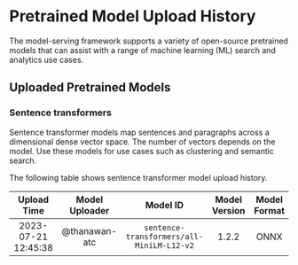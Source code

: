 # Pretrained Model Upload History

The model-serving framework supports a variety of open-source pretrained models that can assist with a range of machine learning (ML) search and analytics use cases. 


## Uploaded Pretrained Models


### Sentence transformers

Sentence transformer models map sentences and paragraphs across a dimensional dense vector space. The number of vectors depends on the model. Use these models for use cases such as clustering and semantic search. 

The following table shows sentence transformer model upload history.

[//]: # (This may be the most platform independent comment)

|Upload Time|Model Uploader|Model ID|Model Version|Model Format|Embedding Dimension|Pooling Mode|
| :---: | :---: | :---: | :---: | :---: | :---: | :---: |
|2023-07-21 12:45:38|@thanawan-atc|`sentence-transformers/all-MiniLM-L12-v2`|1.2.2|ONNX|Default|Default|
